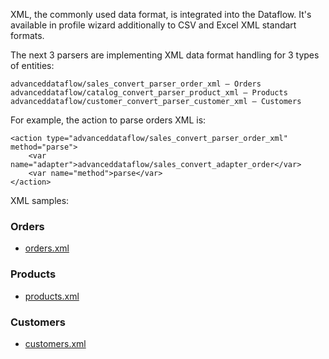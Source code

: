 XML, the commonly used data format, is integrated into the Dataflow. It's available in profile wizard additionally to CSV and Excel XML standart formats.

The next 3 parsers are implementing XML data format handling for 3 types of entities:

    advanceddataflow/sales_convert_parser_order_xml – Orders
    advanceddataflow/catalog_convert_parser_product_xml – Products
    advanceddataflow/customer_convert_parser_customer_xml – Customers

For example, the action to parse orders XML is:

	<action type="advanceddataflow/sales_convert_parser_order_xml" method="parse">
	    <var name="adapter">advanceddataflow/sales_convert_adapter_order</var>
	    <var name="method">parse</var>
	</action>

XML samples:

### Orders
	
 - [orders.xml](export_orders.xml)

### Products

 - [products.xml](export_all_products.xml)
 
### Customers

 - [customers.xml](export_customers.xml)
